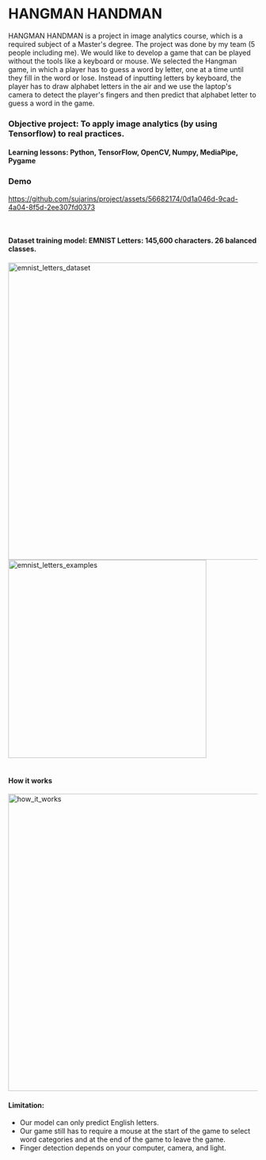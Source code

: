 # HANGMAN HANDMAN
HANGMAN HANDMAN is a project in image analytics course, which is a required subject of a Master's degree. The project was done by my team (5 people including me). We would like to develop a game that can be played without the tools like a keyboard or mouse. We selected the Hangman game, in which a player has to guess a word by letter, one at a time until they fill in the word or lose. Instead of inputting letters by keyboard, the player has to draw alphabet letters in the air and we use the laptop's camera to detect the player's fingers and then predict that alphabet letter to guess a word in the game.

### Objective project: To apply image analytics (by using Tensorflow) to real practices.
#### Learning lessons: Python, TensorFlow, OpenCV, Numpy, MediaPipe, Pygame

### Demo
https://github.com/sujarins/project/assets/56682174/0d1a046d-9cad-4a04-8f5d-2ee307fd0373

<br/>

#### Dataset training model: EMNIST Letters: 145,600 characters. 26 balanced classes.
<img width="600" alt="emnist_letters_dataset" src="https://github.com/sujarins/project/assets/56682174/2ed25149-7c9e-4929-b6e9-6407d2d3e31f">
<br/>
<img width="400" alt="emnist_letters_examples" src="https://github.com/sujarins/project/assets/56682174/15fa37b4-8aeb-49e8-8c22-fe4e1401864b">
<br/>
<br/>

#### How it works
<img width="600" alt="how_it_works" src="https://github.com/sujarins/project/assets/56682174/0ed37587-6819-4082-9279-a6d9fdadf66f">


#### Limitation:
- Our model can only predict English letters.
- Our game still has to require a mouse at the start of the game to select word categories and at the end of the game to leave the game.
- Finger detection depends on your computer, camera, and light.
